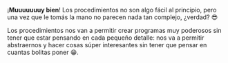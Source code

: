 ¡**Muuuuuuuy bien**! Los procedimientos no son algo fácil al principio, pero una vez que le tomás la mano no parecen nada tan complejo, ¿verdad? :sunglasses:

Los procedimientos nos van a permitir crear programas muy poderosos sin tener que estar pensando en cada pequeño detalle: nos va a permitir abstraernos y hacer cosas súper interesantes sin tener que pensar en cuantas bolitas poner :grin:. 